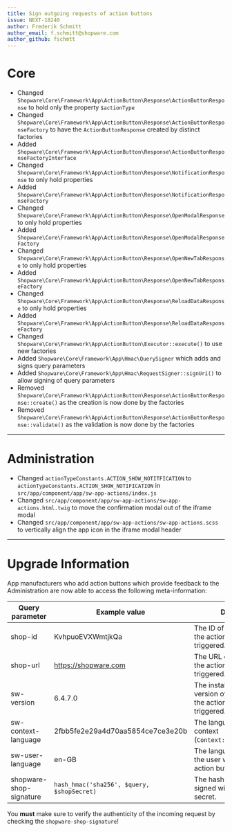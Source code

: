 ```yaml
---
title: Sign outgoing requests of action buttons
issue: NEXT-18240
author: Frederik Schmitt
author_email: f.schmitt@shopware.com 
author_github: fschmtt
---
```

# Core
* Changed `Shopware\Core\Framework\App\ActionButton\Response\ActionButtonResponse` to hold only the property `$actionType`
* Changed `Shopware\Core\Framework\App\ActionButton\Response\ActionButtonResponseFactory` to have the `ActionButtonResponse` created by distinct factories
* Added `Shopware\Core\Framework\App\ActionButton\Response\ActionButtonResponseFactoryInterface`
* Changed `Shopware\Core\Framework\App\ActionButton\Response\NotificationResponse` to only hold properties
* Added `Shopware\Core\Framework\App\ActionButton\Response\NotificationResponseFactory`
* Changed `Shopware\Core\Framework\App\ActionButton\Response\OpenModalResponse` to only hold properties
* Added `Shopware\Core\Framework\App\ActionButton\Response\OpenModalResponseFactory`
* Changed `Shopware\Core\Framework\App\ActionButton\Response\OpenNewTabResponse` to only hold properties
* Added `Shopware\Core\Framework\App\ActionButton\Response\OpenNewTabResponseFactory`
* Changed `Shopware\Core\Framework\App\ActionButton\Response\ReloadDataResponse` to only hold properties
* Added `Shopware\Core\Framework\App\ActionButton\Response\ReloadDataResponseFactory`
* Changed `Shopware\Core\Framework\App\ActionButton\Executor::execute()` to use new factories
* Added `Shopware\Core\Framework\App\Hmac\QuerySigner` which adds and signs query parameters
* Added `Shopware\Core\Framework\App\Hmac\RequestSigner::signUri()` to allow signing of query parameters
* Removed `Shopware\Core\Framework\App\ActionButton\Response\ActionButtonResponse::create()` as the creation is now done by the factories
* Removed `Shopware\Core\Framework\App\ActionButton\Response\ActionButtonResponse::validate()` as the validation is now done by the factories
___
# Administration
* Changed `actionTypeConstants.ACTION_SHOW_NOTITFICATION` to `actionTypeConstants.ACTION_SHOW_NOTIFICATION` in `src/app/component/app/sw-app-actions/index.js`
* Changed `src/app/component/app/sw-app-actions/sw-app-actions.html.twig` to move the confirmation modal out of the iframe modal
* Changed `src/app/component/app/sw-app-actions/sw-app-actions.scss` to vertically align the app icon in the iframe modal header
___
# Upgrade Information
App manufacturers who add action buttons which provide feedback to the Administration are now able to access the following meta-information:

| Query parameter | Example value | Description |
|---|---|---|
| shop-id | KvhpuoEVXWmtjkQa | The ID of the shop where the action button was triggered. |
| shop-url | https://shopware.com | The URL of the shop where the action button was triggered. |
| sw-version | 6.4.7.0 | The installed Shopware version of the shop where the action button was triggered. |
| sw-context-language | 2fbb5fe2e29a4d70aa5854ce7ce3e20b | The language (UUID) of the context (`Context::getLanguageId()`). |
| sw-user-language | en-GB | The language (ISO code) of the user who triggered the action button. |
| shopware-shop-signature | `hash_hmac('sha256', $query, $shopSecret)` | The hash of the query, signed with the shop's secret. |

You **must** make sure to verify the authenticity of the incoming request by checking the `shopware-shop-signature`!
